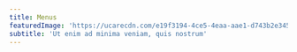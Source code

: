 ```yaml
---
title: Menus
featuredImage: 'https://ucarecdn.com/e19f3194-4ce5-4eaa-aae1-d743b2e3457e/'
subtitle: 'Ut enim ad minima veniam, quis nostrum'
---
```

